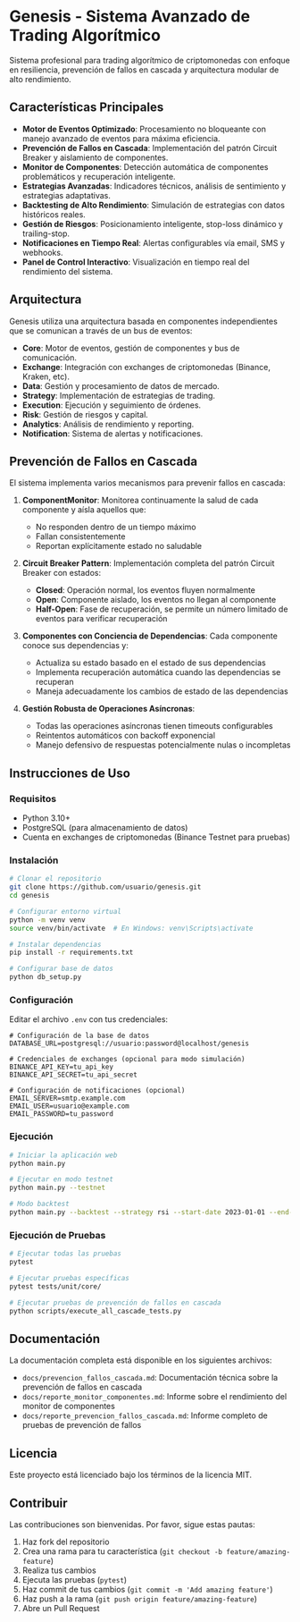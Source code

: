 # Genesis - Sistema Avanzado de Trading Algorítmico

Sistema profesional para trading algorítmico de criptomonedas con enfoque en resiliencia, prevención de fallos en cascada y arquitectura modular de alto rendimiento.

## Características Principales

- **Motor de Eventos Optimizado**: Procesamiento no bloqueante con manejo avanzado de eventos para máxima eficiencia.
- **Prevención de Fallos en Cascada**: Implementación del patrón Circuit Breaker y aislamiento de componentes.
- **Monitor de Componentes**: Detección automática de componentes problemáticos y recuperación inteligente.
- **Estrategias Avanzadas**: Indicadores técnicos, análisis de sentimiento y estrategias adaptativas.
- **Backtesting de Alto Rendimiento**: Simulación de estrategias con datos históricos reales.
- **Gestión de Riesgos**: Posicionamiento inteligente, stop-loss dinámico y trailing-stop.
- **Notificaciones en Tiempo Real**: Alertas configurables vía email, SMS y webhooks.
- **Panel de Control Interactivo**: Visualización en tiempo real del rendimiento del sistema.

## Arquitectura

Genesis utiliza una arquitectura basada en componentes independientes que se comunican a través de un bus de eventos:

- **Core**: Motor de eventos, gestión de componentes y bus de comunicación.
- **Exchange**: Integración con exchanges de criptomonedas (Binance, Kraken, etc).
- **Data**: Gestión y procesamiento de datos de mercado.
- **Strategy**: Implementación de estrategias de trading.
- **Execution**: Ejecución y seguimiento de órdenes.
- **Risk**: Gestión de riesgos y capital.
- **Analytics**: Análisis de rendimiento y reporting.
- **Notification**: Sistema de alertas y notificaciones.

## Prevención de Fallos en Cascada

El sistema implementa varios mecanismos para prevenir fallos en cascada:

1. **ComponentMonitor**: Monitorea continuamente la salud de cada componente y aísla aquellos que:
   - No responden dentro de un tiempo máximo
   - Fallan consistentemente
   - Reportan explícitamente estado no saludable

2. **Circuit Breaker Pattern**: Implementación completa del patrón Circuit Breaker con estados:
   - **Closed**: Operación normal, los eventos fluyen normalmente
   - **Open**: Componente aislado, los eventos no llegan al componente
   - **Half-Open**: Fase de recuperación, se permite un número limitado de eventos para verificar recuperación

3. **Componentes con Conciencia de Dependencias**: Cada componente conoce sus dependencias y:
   - Actualiza su estado basado en el estado de sus dependencias
   - Implementa recuperación automática cuando las dependencias se recuperan
   - Maneja adecuadamente los cambios de estado de las dependencias

4. **Gestión Robusta de Operaciones Asíncronas**:
   - Todas las operaciones asíncronas tienen timeouts configurables
   - Reintentos automáticos con backoff exponencial
   - Manejo defensivo de respuestas potencialmente nulas o incompletas

## Instrucciones de Uso

### Requisitos

- Python 3.10+
- PostgreSQL (para almacenamiento de datos)
- Cuenta en exchanges de criptomonedas (Binance Testnet para pruebas)

### Instalación

```bash
# Clonar el repositorio
git clone https://github.com/usuario/genesis.git
cd genesis

# Configurar entorno virtual
python -m venv venv
source venv/bin/activate  # En Windows: venv\Scripts\activate

# Instalar dependencias
pip install -r requirements.txt

# Configurar base de datos
python db_setup.py
```

### Configuración

Editar el archivo `.env` con tus credenciales:

```
# Configuración de la base de datos
DATABASE_URL=postgresql://usuario:password@localhost/genesis

# Credenciales de exchanges (opcional para modo simulación)
BINANCE_API_KEY=tu_api_key
BINANCE_API_SECRET=tu_api_secret

# Configuración de notificaciones (opcional)
EMAIL_SERVER=smtp.example.com
EMAIL_USER=usuario@example.com
EMAIL_PASSWORD=tu_password
```

### Ejecución

```bash
# Iniciar la aplicación web
python main.py

# Ejecutar en modo testnet
python main.py --testnet

# Modo backtest
python main.py --backtest --strategy rsi --start-date 2023-01-01 --end-date 2023-12-31
```

### Ejecución de Pruebas

```bash
# Ejecutar todas las pruebas
pytest

# Ejecutar pruebas específicas
pytest tests/unit/core/

# Ejecutar pruebas de prevención de fallos en cascada
python scripts/execute_all_cascade_tests.py
```

## Documentación

La documentación completa está disponible en los siguientes archivos:

- `docs/prevencion_fallos_cascada.md`: Documentación técnica sobre la prevención de fallos en cascada
- `docs/reporte_monitor_componentes.md`: Informe sobre el rendimiento del monitor de componentes
- `docs/reporte_prevencion_fallos_cascada.md`: Informe completo de pruebas de prevención de fallos

## Licencia

Este proyecto está licenciado bajo los términos de la licencia MIT.

## Contribuir

Las contribuciones son bienvenidas. Por favor, sigue estas pautas:

1. Haz fork del repositorio
2. Crea una rama para tu característica (`git checkout -b feature/amazing-feature`)
3. Realiza tus cambios
4. Ejecuta las pruebas (`pytest`)
5. Haz commit de tus cambios (`git commit -m 'Add amazing feature'`)
6. Haz push a la rama (`git push origin feature/amazing-feature`)
7. Abre un Pull Request